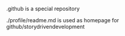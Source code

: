 
.github is a special repository

./profile/readme.md is used as homepage for github/storydrivendevelopment
